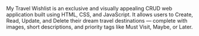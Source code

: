 My Travel Wishlist is an exclusive and visually appealing CRUD web application built using HTML, CSS, and JavaScript.
It allows users to Create, Read, Update, and Delete their dream travel destinations — complete with images, short descriptions, and priority tags like Must Visit, Maybe, or Later.
